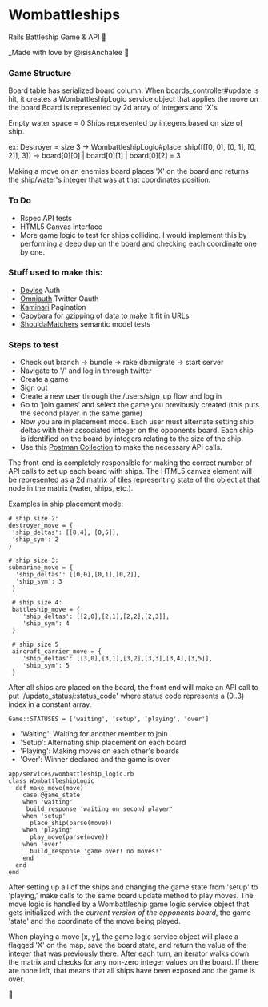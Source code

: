 # Wombattleships
Rails Battleship Game & API :100:

_Made with love by @isisAnchalee :dancer: 

### Game Structure
 Board table has serialized board column: 
 When boards_controller#update is hit, it creates a WombattleshipLogic service object that applies the move on the board
 Board is represented by 2d array of Integers and 'X's

Empty water space = 0
 Ships represented by integers based on size of ship.

ex: Destroyer = size 3 -> WombattleshipLogic#place_ship([[[0, 0], [0, 1], [0, 2]], 3]) -> board[0][0] | board[0][1] | board[0][2] = 3
 

Making a move on an enemies board places 'X' on the board and returns the ship/water's integer that was at that coordinates position.


### To Do

- Rspec API tests
- HTML5 Canvas interface
- More game logic to test for ships colliding. I would implement this by performing a deep dup on the board and checking each coordinate one by one.

### Stuff used to make this:

 * [Devise](https://github.com/plataformatec/devise) Auth
 * [Omniauth](https://github.com/arunagw/omniauth-twitter) Twitter Oauth
 * [Kaminari](https://github.com/amatsuda/kaminari) Pagination
 * [Capybara](https://github.com/jnicklas/capybara) for gzipping of data to make it fit in URLs
 * [ShouldaMatchers](https://github.com/thoughtbot/shoulda-matchers) semantic model tests
 
### Steps to test
- Check out branch -> bundle -> rake db:migrate -> start server
- Navigate to '/' and log in through twitter
- Create a game
- Sign out
- Create a new user through the /users/sign_up flow and log in
- Go to 'join games' and select the game you previously created (this puts the second player in the same game)
- Now you are in placement mode. Each user must alternate setting ship deltas with their associated integer on the opponents board. Each ship is identified on the board by integers relating to the size of the ship.
- Use this [Postman Collection](https://www.getpostman.com/collections/eadb551625a4a4be4d2c) to make the necessary API calls.

The front-end is completely responsible for making the correct number of API calls to set up each board with ships. The HTML5 canvas element will be represented as a 2d matrix of tiles representing state of the object at that node in the matrix (water, ships, etc.).

Examples in ship placement mode:
```
# ship size 2:
destroyer_move = {
 'ship_deltas': [[0,4], [0,5]],
 'ship_sym': 2
}

# ship size 3:
submarine_move = {
  'ship_deltas': [[0,0],[0,1],[0,2]],
  'ship_sym': 3
 }
 
 # ship size 4:
 battleship_move = {
 	'ship_deltas': [[2,0],[2,1],[2,2],[2,3]],
    'ship_sym': 4
 }
 
 # ship size 5
 aircraft_carrier_move = {
 	'ship_deltas': [[3,0],[3,1],[3,2],[3,3],[3,4],[3,5]],
 	'ship_sym': 5
 }
```
After all ships are placed on the board, the front end will make an API call to put '/update_status/:status_code' where status code represents a (0..3) index in a constant array.
 ```
 Game::STATUSES = ['waiting', 'setup', 'playing', 'over']
 ```

- 'Waiting': Waiting for another member to join
- 'Setup': Alternating ship placement on each board
- 'Playing': Making moves on each other's boards
- 'Over': Winner declared and the game is over

```
app/services/wombattleship_logic.rb
class WombattleshipLogic
  def make_move(move)
    case @game_state
    when 'waiting'
     build_response 'waiting on second player'
    when 'setup'
      place_ship(parse(move))
    when 'playing'
      play_move(parse(move))
    when 'over'
      build_response 'game over! no moves!'
    end
  end
end
```
After setting up all of the ships and changing the game state from 'setup' to 'playing,' make calls to the same board update method to play moves. The move logic is handled by a Wombattleship game logic service object that gets initialized with the *current version of the opponents board*, the game 'state' and the coordinate of the move being played. 

When playing a move [x, y], the game logic service object will place a flagged 'X' on the map, save the board state, and return the value of the integer that was previously there. After each turn, an iterator walks down the matrix and checks for any non-zero integer values on the board. If there are none left, that means that all ships have been exposed and the game is over.

:shit:
